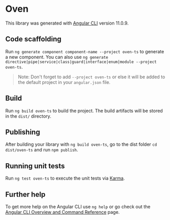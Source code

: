 # Oven

This library was generated with [Angular CLI](https://github.com/angular/angular-cli) version 11.0.9.

## Code scaffolding

Run `ng generate component component-name --project oven-ts` to generate a new component. You can also use `ng generate directive|pipe|service|class|guard|interface|enum|module --project oven-ts`.
> Note: Don't forget to add `--project oven-ts` or else it will be added to the default project in your `angular.json` file.

## Build

Run `ng build oven-ts` to build the project. The build artifacts will be stored in the `dist/` directory.

## Publishing

After building your library with `ng build oven-ts`, go to the dist folder `cd dist/oven-ts` and run `npm publish`.

## Running unit tests

Run `ng test oven-ts` to execute the unit tests via [Karma](https://karma-runner.github.io).

## Further help

To get more help on the Angular CLI use `ng help` or go check out the [Angular CLI Overview and Command Reference](https://angular.io/cli) page.
